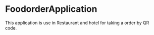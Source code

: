 # FoodorderApplication
This application is use in Restaurant and hotel for taking a order by QR code.
